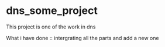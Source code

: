 # dns_some_project


This project is one of the work in dns


What i have done :: intergrating all the parts and add a new one 
